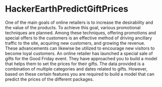 # HackerEarthPredictGiftPrices
One of the main goals of online retailers is to increase the desirability and the value of the products. To achieve this goal, various promotional techniques are planned. Among these techniques, offering promotions and special offers to the customers is an effective method of driving ancillary traffic to the site, acquiring new customers, and growing the revenue. These advancements can likewise be utilized to encourage new visitors to become loyal customers.  An online retailer has launched a special sale of gifts for the Good Friday event. They have approached you to build a model that helps them to set the prices for their gifts. The data provided is a combination of multiple categories and dates related to gifts.  However, based on these certain features you are required to build a model that can predict the prices of the different packages.
